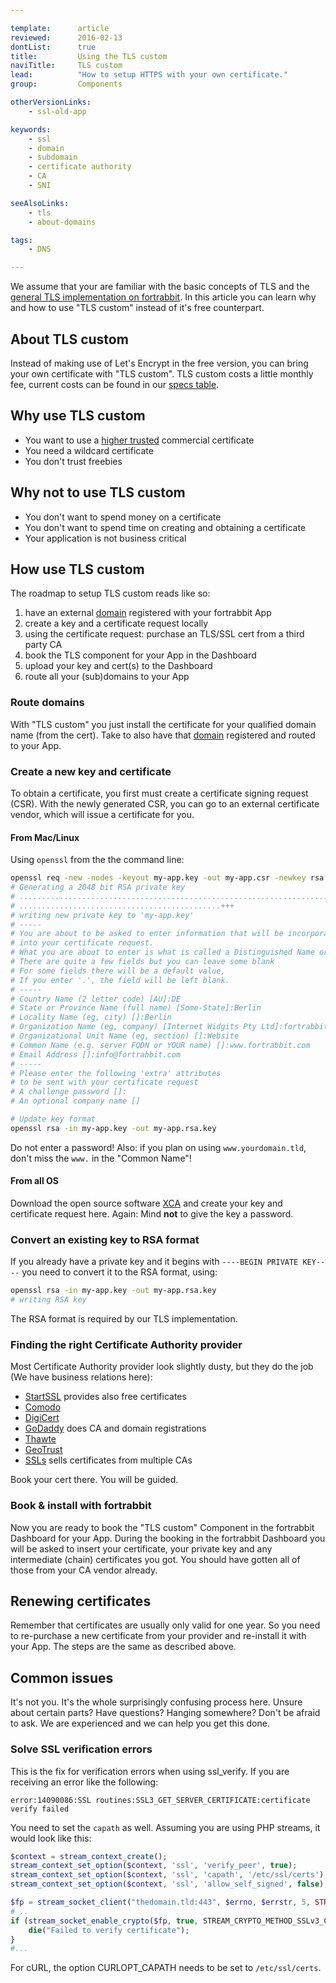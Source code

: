 ```yaml
---

template:      article
reviewed:      2016-02-13
dontList:      true
title:         Using the TLS custom
naviTitle:     TLS custom
lead:          "How to setup HTTPS with your own certificate."
group:         Components

otherVersionLinks:
    - ssl-old-app

keywords:
    - ssl
    - domain
    - subdomain
    - certificate authority
    - CA
    - SNI

seeAlsoLinks:
    - tls
    - about-domains

tags:
    - DNS

---
```


We assume that your are familiar with the basic concepts of TLS and the [general TLS implementation on fortrabbit](/tls). In this article you can learn why and how to use "TLS custom" instead of it's free counterpart.

## About TLS custom

Instead of making use of Let's Encrypt in the free version, you can bring your own certificate with "TLS custom". TLS custom costs a little monthly fee, current costs can be found in our [specs table](https://www.fortrabbit.com/specs#tls).

## Why use TLS custom

* You want to use a [higher trusted](https://en.wikipedia.org/wiki/Extended_Validation_Certificate) commercial certificate
* You need a wildcard certificate
* You don't trust freebies

## Why not to use TLS custom

* You don't want to spend money on a certificate
* You don't want to spend time on creating and obtaining a certificate
* Your application is not business critical


## How use TLS custom

The roadmap to setup TLS custom reads like so:

1. have an external [domain](about-domains) registered with your fortrabbit App
2. create a key and a certificate request locally
3. using the certificate request: purchase an TLS/SSL cert from a third party CA
4. book the TLS component for your App in the Dashboard
5. upload your key and cert(s) to the Dashboard
5. route all your (sub)domains to your App


### Route domains

With "TLS custom" you just install the certificate for your qualified domain name (from the cert). Take to also have that [domain](about-domains) registered and routed to your App.


### Create a new key and certificate

To obtain a certificate, you first must create a certificate signing request (CSR). With the newly generated CSR, you can go to an external certificate vendor, which will issue a certificate for you.

#### From Mac/Linux

Using `openssl` from the the command line:

```bash
openssl req -new -nodes -keyout my-app.key -out my-app.csr -newkey rsa:2048
# Generating a 2048 bit RSA private key
# ..........................................................................................++
# .............................................+++
# writing new private key to 'my-app.key'
# -----
# You are about to be asked to enter information that will be incorporated
# into your certificate request.
# What you are about to enter is what is called a Distinguished Name or a DN.
# There are quite a few fields but you can leave some blank
# For some fields there will be a default value,
# If you enter '.', the field will be left blank.
# -----
# Country Name (2 letter code) [AU]:DE
# State or Province Name (full name) [Some-State]:Berlin
# Locality Name (eg, city) []:Berlin
# Organization Name (eg, company) [Internet Widgits Pty Ltd]:fortrabbit
# Organizational Unit Name (eg, section) []:Website
# Common Name (e.g. server FQDN or YOUR name) []:www.fortrabbit.com
# Email Address []:info@fortrabbit.com
# -----
# Please enter the following 'extra' attributes
# to be sent with your certificate request
# A challenge password []:
# An optional company name []

# Update key format
openssl rsa -in my-app.key -out my-app.rsa.key
```

Do not enter a password! Also: if you plan on using `www.yourdomain.tld`, don't miss the `www.` in the "Common Name"!

#### From all OS

Download the open source software [XCA](https://sourceforge.net/projects/xca/) and create your key and certificate request here. Again: Mind **not** to give the key a password.


### Convert an existing key to RSA format

If you already have a private key and it begins with `----BEGIN PRIVATE KEY----` you need to convert it to the RSA format, using:

```bash
openssl rsa -in my-app.key -out my-app.rsa.key
# writing RSA key
```

The RSA format is required by our TLS implementation.

### Finding the right Certificate Authority provider

Most Certificate Authority provider look slightly dusty, but they do the job (We have business relations here):

* [StartSSL](https://www.startssl.com/) provides also free certificates
* [Comodo](https://www.comodo.com/)
* [DigiCert](https://www.digicert.com/)
* [GoDaddy](https://www.godaddy.com/) does CA and domain registrations
* [Thawte](https://www.thawte.com/)
* [GeoTrust](https://www.geotrust.com/)
* [SSLs](https://www.ssls.com/) sells certificates from multiple CAs

Book your cert there. You will be guided.

### Book & install with fortrabbit

Now you are ready to book the "TLS custom" Component in the fortrabbit Dashboard for your App. During the booking in the fortrabbit Dashboard you will be asked to insert your certificate, your private key and any intermediate (chain) certificates you got. You should have gotten all of those from your CA vendor already.


## Renewing certificates

Remember that certificates are usually only valid for one year. So you need to re-purchase a new certificate from your provider and re-install it with your App. The steps are the same as described above.



## Common issues

It's not you. It's the whole surprisingly confusing process here. Unsure about certain parts? Have questions? Hanging somewhere? Don't be afraid to ask. We are experienced and we can help you get this done.


### Solve SSL verification errors

This is the fix for verification errors when using ssl_verify. If you are receiving an error like the following:

```
error:14090086:SSL routines:SSL3_GET_SERVER_CERTIFICATE:certificate verify failed
```
You need to set the `capath` as well. Assuming you are using PHP streams, it would look like this:
```php
$context = stream_context_create();
stream_context_set_option($context, 'ssl', 'verify_peer', true);
stream_context_set_option($context, 'ssl', 'capath', '/etc/ssl/certs'); # <<< that's the one
stream_context_set_option($context, 'ssl', 'allow_self_signed', false);

$fp = stream_socket_client("thedomain.tld:443", $errno, $errstr, 5, STREAM_CLIENT_CONNECT, $context);
# ..
if (stream_socket_enable_crypto($fp, true, STREAM_CRYPTO_METHOD_SSLv3_CLIENT) === false) {
    die("Failed to verify certificate");
}
#...
```

For cURL, the option CURLOPT_CAPATH needs to be set to `/etc/ssl/certs`.
